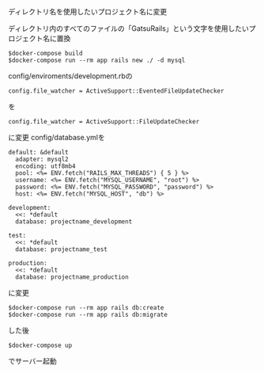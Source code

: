 ディレクトリ名を使用したいプロジェクト名に変更

ディレクトリ内のすべてのファイルの「GatsuRails」という文字を使用したいプロジェクト名に置換
```
$docker-compose build
$docker-compose run --rm app rails new ./ -d mysql
```
config/enviroments/development.rbの
```
config.file_watcher = ActiveSupport::EventedFileUpdateChecker
```
を
```
config.file_watcher = ActiveSupport::FileUpdateChecker
```
に変更
config/database.ymlを
```
default: &default
  adapter: mysql2
  encoding: utf8mb4
  pool: <%= ENV.fetch("RAILS_MAX_THREADS") { 5 } %>
  username: <%= ENV.fetch("MYSQL_USERNAME", "root") %>
  password: <%= ENV.fetch("MYSQL_PASSWORD", "password") %>
  host: <%= ENV.fetch("MYSQL_HOST", "db") %>

development:
  <<: *default
  database: projectname_development

test:
  <<: *default
  database: projectname_test

production:
  <<: *default
  database: projectname_production
```
に変更
```
$docker-compose run --rm app rails db:create
$docker-compose run --rm app rails db:migrate
```
した後
```
$docker-compose up
```
でサーバー起動
